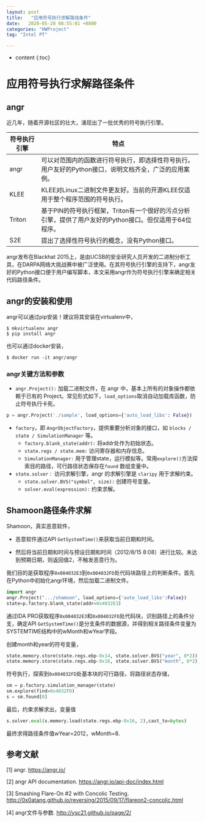 ```yaml
---
layout: post
title:   "应用符号执行求解路径条件"
date:   2020-05-28 08:55:01 +0800
categories: "HWProject"
tag: "Intel PT"

---
```


* content
{:toc}






# 应用符号执行求解路径条件

## angr

近几年，随着开源社区的壮大，涌现出了一批优秀的符号执行引擎。

| 符号执行引擎 | 特点                                                         |
| ------------ | ------------------------------------------------------------ |
| angr         | 可以对范围内的函数进行符号执行，即选择性符号执行。  用户友好的Python接口，说明文档齐全，广泛的应用案例。 |
| KLEE         | KLEE对Linux二进制文件更友好。当前的开源KLEE仅适用于整个程序范围的符号执行。 |
| Triton       | 基于PIN的符号执行框架，Triton有一个很好的污点分析引擎，提供了用户友好的Python接口。但仅适用于64位程序。 |
| S2E          | 提出了选择性符号执行的概念，没有Python接口。                 |

angr发布在Blackhat 2015上，是由UCSB的安全研究人员开发的二进制分析工具，在DARPA网络大挑战赛中被广泛使用。在其符号执行引擎的支持下，angr友好的Python接口便于用户编写脚本，本文采用angr作为符号执行引擎来确定相关代码路径条件。

## angr的安装和使用

angr可以通过pip安装！建议将其安装在virtualenv中，

```shell
$ mkvirtualenv angr
$ pip install angr
```

也可以通过docker安装，

```shell
$ docker run -it angr/angr
```

### angr关键方法和参数

* `angr.Project():` 加载二进制文件，在 angr 中，基本上所有的对象操作都依赖于已有的 Project。常见形式如下，`load_options`取消自动加载库函数，防止符号执行卡死。

```python
p = angr.Project('./sample', load_options={'auto_load_libs': False})
```

* `factory`，即 `AngrObjectFactory`，提供重要分析对象的接口，如 `blocks / state / SimulationManager` 等。
  * `factory.blank_state(addr):` 将addr处作为初始状态。
  * `state.regs / state.mem:` 访问寄存器和内存信息。
  * `SimulationManager:` 用于管理state，运行模拟等。常用`explore()`方法探索目的路径，可行路径状态保存在`found` 数组变量中。
* `state.solver：` 访问求解引擎，angr 的求解引擎是 `claripy` 用于求解约束。
  * `state.solver.BVS("symbol", size):` 创建符号变量。
  * `solver.eval(expression):` 约束求解。

## Shamoon路径条件求解

Shamoon，真实恶意软件，

* 恶意软件通过API  `GetSystemTime()`来获取当前日期和时间。

* 然后将当前日期和时间与预设日期和时间（2012/8/15 8:08）进行比较。未达到预期日期，则返回值2，不触发恶意行为。

我们目的是获取程序`0x004032E3`到`0x004032FD`处代码块路径上的判断条件。首先在Python中初始化angr环境，然后加载二进制文件。

```python
import angr
angr.Project(".../shamoon", load_options={'auto_load_libs':False})
state=p.factory.blank_state(addr=0x4032E3)
```

通过IDA PRO获取程序`0x004032E3`和`0x004032FD`处代码块，识别路径上的条件分支，确定API `GetSystemTime()`是分支条件的数据源，并得到相关路径条件变量为SYSTEMTIME结构中的wMonth和wYear字段。

创建month和year的符号变量，

```python
state.memory.store(state.regs.ebp-0x14, state.solver.BVS("year", 8*2))
state.memory.store(state.regs.ebp-0x16, state.solver.BVS("month", 8*2))
```

符号执行，探索到`0x004032FD`处基本块的可行路径，将路径状态存储，

```python
sm = p.factory.simulation_manager(state)
sm.explore(find=0x4032FD)
s = sm.found[0]
```

最后，约束求解求出，变量值

```python
s.solver.eval(s.memory.load(state.regs.ebp-0x16, 2),cast_to=bytes)
```

最终求得路径条件值wYear=2012，wMonth=8.



## 参考文献

[1] angr. https://angr.io/

[2] angr API documentation. https://angr.io/api-doc/index.html

[3] Smashing Flare-On #2 with Concolic Testing. http://0x0atang.github.io/reversing/2015/09/17/flareon2-concolic.html

[4] angr文件与参数. http://ysc21.github.io/page/2/